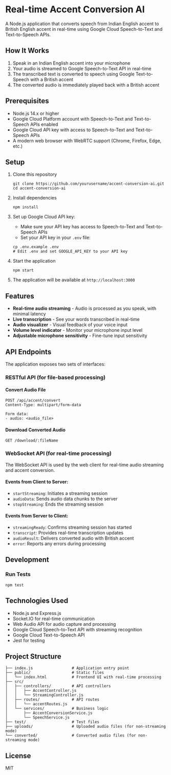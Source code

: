 # Real-time Accent Conversion AI

A Node.js application that converts speech from Indian English accent to British English accent in real-time using Google Cloud Speech-to-Text and Text-to-Speech APIs.

## How It Works

1. Speak in an Indian English accent into your microphone
2. Your audio is streamed to Google Speech-to-Text API in real-time
3. The transcribed text is converted to speech using Google Text-to-Speech with a British accent
4. The converted audio is immediately played back with a British accent

## Prerequisites

- Node.js 14.x or higher
- Google Cloud Platform account with Speech-to-Text and Text-to-Speech APIs enabled
- Google Cloud API key with access to Speech-to-Text and Text-to-Speech APIs
- A modern web browser with WebRTC support (Chrome, Firefox, Edge, etc.)

## Setup

1. Clone this repository
   ```
   git clone https://github.com/yourusername/accent-conversion-ai.git
   cd accent-conversion-ai
   ```

2. Install dependencies
   ```
   npm install
   ```

3. Set up Google Cloud API key:
   - Make sure your API key has access to Speech-to-Text and Text-to-Speech APIs
   - Set your API key in your `.env` file:
   ```
   cp .env.example .env
   # Edit .env and set GOOGLE_API_KEY to your API key
   ```

4. Start the application
   ```
   npm start
   ```

5. The application will be available at `http://localhost:3000`

## Features

- **Real-time audio streaming** - Audio is processed as you speak, with minimal latency
- **Live transcription** - See your words transcribed in real-time
- **Audio visualizer** - Visual feedback of your voice input
- **Volume level indicator** - Monitor your microphone input level
- **Adjustable microphone sensitivity** - Fine-tune input sensitivity

## API Endpoints

The application exposes two sets of interfaces:

### RESTful API (for file-based processing)

#### Convert Audio File
```
POST /api/accent/convert
Content-Type: multipart/form-data

Form data:
- audio: <audio_file>
```

#### Download Converted Audio
```
GET /download/:fileName
```

### WebSocket API (for real-time processing)

The WebSocket API is used by the web client for real-time audio streaming and accent conversion.

#### Events from Client to Server:
- `startStreaming`: Initiates a streaming session
- `audioData`: Sends audio data chunks to the server
- `stopStreaming`: Ends the streaming session

#### Events from Server to Client:
- `streamingReady`: Confirms streaming session has started
- `transcript`: Provides real-time transcription updates
- `audioResult`: Delivers converted audio with British accent
- `error`: Reports any errors during processing

## Development

### Run Tests
```
npm test
```

## Technologies Used

- Node.js and Express.js
- Socket.IO for real-time communication
- Web Audio API for audio capture and processing
- Google Cloud Speech-to-Text API with streaming recognition
- Google Cloud Text-to-Speech API
- Jest for testing

## Project Structure

```
├── index.js                 # Application entry point
├── public/                  # Static files
│   └── index.html           # Frontend UI with real-time processing
├── src/
│   ├── controllers/         # API controllers
│   │   ├── AccentController.js
│   │   └── StreamingController.js
│   ├── routes/              # API routes
│   │   └── accentRoutes.js
│   └── services/            # Business logic
│       ├── AccentConversionService.js
│       └── SpeechService.js
├── test/                    # Test files
├── uploads/                 # Uploaded audio files (for non-streaming mode)
└── converted/               # Converted audio files (for non-streaming mode)
```

## License

MIT 